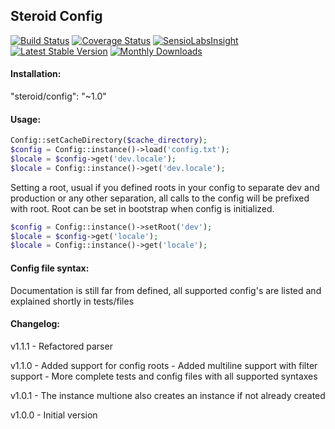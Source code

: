 ## Steroid Config
[![Build Status](https://travis-ci.org/ZacharieBaptiste/SteroidConfig.svg?branch=master)](https://travis-ci.org/ZacharieBaptiste/SteroidConfig)
[![Coverage Status](https://coveralls.io/repos/ZacharieBaptiste/SteroidConfig/badge.svg)](https://coveralls.io/r/ZacharieBaptiste/SteroidConfig)
[![SensioLabsInsight](https://insight.sensiolabs.com/projects/25eab8de-8a2b-4d11-bb15-8057c5970a4a/mini.png)](https://insight.sensiolabs.com/projects/44c425af-90f6-4c25-b789-4ece28b01a2b)
[![Latest Stable Version](https://poser.pugx.org/steroid/config/v/stable.svg)](https://packagist.org/packages/steroid/config)
[![Monthly Downloads](https://poser.pugx.org/steroid/config/d/monthly.png)](https://packagist.org/packages/steroid/config)

#### Installation:
"steroid/config": "~1.0"

#### Usage:
```php
Config::setCacheDirectory($cache_directory);
$config = Config::instance()->load('config.txt');
$locale = $config->get('dev.locale');
$locale = Config::instance()->get('dev.locale');
```

Setting a root, usual if you defined roots in your config to separate dev and production or any other separation, all calls to the config will be prefixed with root.
Root can be set in bootstrap when config is initialized.

```php
$config = Config::instance()->setRoot('dev');
$locale = $config->get('locale');
$locale = Config::instance()->get('locale');
```

#### Config file syntax:
Documentation is still far from defined, all supported config's are listed and explained shortly in tests/files

#### Changelog:

v1.1.1 - Refactored parser

v1.1.0 - Added support for config roots
	 - Added multiline support with filter support
	 - More complete tests and config files with all supported syntaxes

v1.0.1 - The instance multione also creates an instance if not already created

v1.0.0 - Initial version
